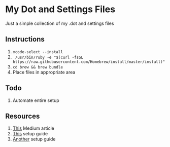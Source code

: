 # My Dot and Settings Files

Just a simple collection of my .dot and settings files

## Instructions

1. `xcode-select --install`
1. ` /usr/bin/ruby -e "$(curl -fsSL https://raw.githubusercontent.com/Homebrew/install/master/install)"`
1. `cd brew && brew bundle`
1. Place files in appropriate area

## Todo

1. Automate entire setup

## Resources
1. [This](https://medium.com/@tretuna/macbook-pro-web-developer-setup-from-clean-slate-to-dev-machine-1befd4121ba8) Medium article
1. [This](https://sourabhbajaj.com/mac-setup/) setup guide
1. [Another](https://www.taniarascia.com/setting-up-a-brand-new-mac-for-development/) setup guide
